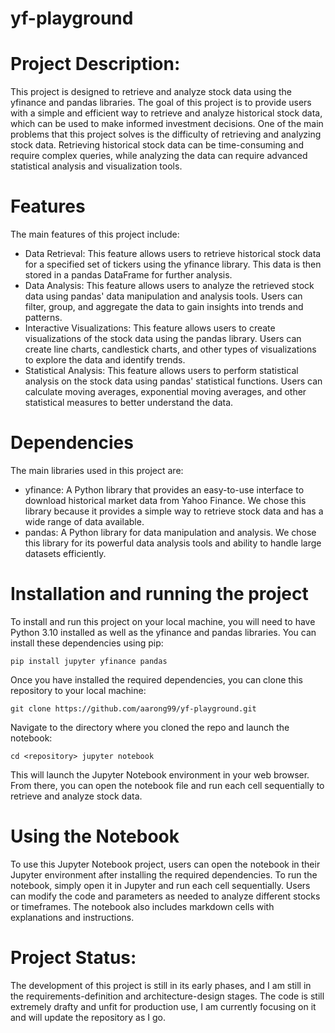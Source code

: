 # yf-playground

# Project Description: 
This project is designed to retrieve and analyze stock data using the yfinance and pandas libraries. The goal of this project is to provide users with a simple and efficient way to retrieve and analyze historical stock data, which can be used to make informed investment decisions.
One of the main problems that this project solves is the difficulty of retrieving and analyzing stock data. Retrieving historical stock data can be time-consuming and require complex queries, while analyzing the data can require advanced statistical analysis and visualization tools.

# Features
The main features of this project include:
* Data Retrieval: This feature allows users to retrieve historical stock data for a specified set of tickers using the yfinance library. This data is then stored in a pandas DataFrame for further analysis.
* Data Analysis: This feature allows users to analyze the retrieved stock data using pandas' data manipulation and analysis tools. Users can filter, group, and aggregate the data to gain insights into trends and patterns.
* Interactive Visualizations: This feature allows users to create visualizations of the stock data using the pandas library. Users can create line charts, candlestick charts, and other types of visualizations to explore the data and identify trends.
* Statistical Analysis: This feature allows users to perform statistical analysis on the stock data using pandas' statistical functions. Users can calculate moving averages, exponential moving averages, and other statistical measures to better understand the data.

# Dependencies
The main libraries used in this project are:
* yfinance: A Python library that provides an easy-to-use interface to download historical market data from Yahoo Finance. We chose this library because it provides a simple way to retrieve stock data and has a wide range of data available.
* pandas: A Python library for data manipulation and analysis. We chose this library for its powerful data analysis tools and ability to handle large datasets efficiently.

# Installation and running the project
To install and run this project on your local machine, you will need to have Python 3.10 installed as well as the yfinance and pandas libraries. You can install these dependencies using pip:

`pip install jupyter yfinance pandas`

Once you have installed the required dependencies, you can clone this repository to your local machine:

`git clone https://github.com/aarong99/yf-playground.git`

Navigate to the directory where you cloned the repo and launch the notebook:

`cd <repository> jupyter notebook`

This will launch the Jupyter Notebook environment in your web browser. From there, you can open the notebook file and run each cell sequentially to retrieve and analyze stock data.

# Using the Notebook
To use this Jupyter Notebook project, users can open the notebook in their Jupyter environment after installing the required dependencies. To run the notebook, simply open it in Jupyter and run each cell sequentially. Users can modify the code and parameters as needed to analyze different stocks or timeframes. The notebook also includes markdown cells with explanations and instructions.

# Project Status: 
The development of this project is still in its early phases, and I am still in the requirements-definition and architecture-design stages. The code is still extremely drafty and unfit for production use, I am currently focusing on it and will update the repository as I go.
